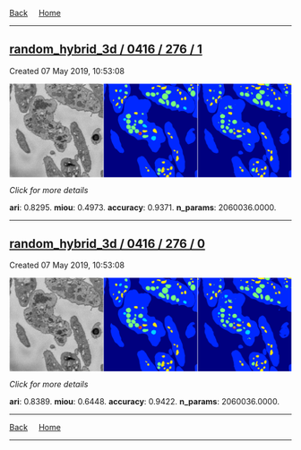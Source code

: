 
[Back](..)&nbsp;&nbsp;&nbsp;&nbsp;&nbsp;[Home](https://leapmanlab.github.io/snapshots)

---

<div class="summary"><a href="1"><h2>random_hybrid_3d / 0416 / 276 / 1</h2></a><p>Created 07 May 2019, 10:53:08
</p><a href="1"><img src="1/media/summary.png" align="center"></a><p>
<i>Click for more details</i>
</p></div>

**ari**: 0.8295. **miou**: 0.4973. **accuracy**: 0.9371. **n_params**: 2060036.0000. 

---

<div class="summary"><a href="0"><h2>random_hybrid_3d / 0416 / 276 / 0</h2></a><p>Created 07 May 2019, 10:53:08
</p><a href="0"><img src="0/media/summary.png" align="center"></a><p>
<i>Click for more details</i>
</p></div>

**ari**: 0.8389. **miou**: 0.6448. **accuracy**: 0.9422. **n_params**: 2060036.0000. 

---

[Back](..)&nbsp;&nbsp;&nbsp;&nbsp;&nbsp;[Home](https://leapmanlab.github.io/snapshots)

---